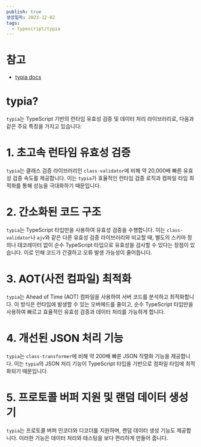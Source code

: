 ```yaml
---
publish: true
생성일자: 2023-12-02
tags:
  - typescript/typia
---
```



# 참고
- [typia docs](https://typia.io/docs/)

# typia?

`typia`는 TypeScript 기반의 런타임 유효성 검증 및 데이터 처리 라이브러리로, 다음과 같은 주요 특징을 가지고 있습니다:

# 1. 초고속 런타임 유효성 검증

`typia`는 클래스 검증 라이브러리인 `class-validator`에 비해 약 20,000배 빠른 유효성 검증 속도를 제공합니다. 이는 `typia`가 효율적인 런타임 검증 로직과 컴파일 타임 최적화를 통해 성능을 극대화하기 때문입니다.

# 2. 간소화된 코드 구조

`typia`는 TypeScript 타입만을 사용하여 유효성 검증을 수행합니다. 이는 `class-validator`나 `ajv`와 같은 다른 유효성 검증 라이브러리와 비교할 때, 별도의 스키마 정의나 데코레이터 없이 순수 TypeScript 타입으로 유효성을 검사할 수 있다는 장점이 있습니다. 이로 인해 코드가 간결하고 오류 발생 가능성이 줄어듭니다.

# 3. AOT(사전 컴파일) 최적화

`typia`는 Ahead of Time (AOT) 컴파일을 사용하여 서버 코드를 분석하고 최적화합니다. 이 방식은 런타임에 발생할 수 있는 오버헤드를 줄이고, 순수 TypeScript 타입만을 사용하여 빠르고 효율적인 유효성 검증과 데이터 처리를 가능하게 합니다.

# 4. 개선된 JSON 처리 기능

`typia`는 `class-transformer`에 비해 약 200배 빠른 JSON 직렬화 기능을 제공합니다. 이는 `typia`의 JSON 처리 기능이 TypeScript 타입을 기반으로 컴파일 타임에 최적화되기 때문입니다.

# 5. 프로토콜 버퍼 지원 및 랜덤 데이터 생성기

`typia`는 프로토콜 버퍼 인코더와 디코더를 지원하며, 랜덤 데이터 생성 기능도 제공합니다. 이러한 기능은 데이터 처리와 테스팅을 보다 편리하게 만들어 줍니다.


